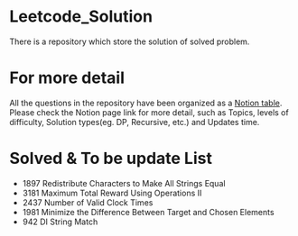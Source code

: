 # Leetcode_Solution
There is a repository which store the solution of solved problem.

# For more detail
All the questions in the repository have been organized as a [Notion table](https://www.notion.so/Leetcode-5bace82e9c4c4c299ccc21fe8ffb6b7b).  
Please check the Notion page link for more detail, such as Topics, levels of difficulty, Solution types(eg. DP, Recursive, etc.) and Updates time.

# Solved & To be update List
- 1897 Redistribute Characters to Make All Strings Equal
- 3181 Maximum Total Reward Using Operations II
- 2437 Number of Valid Clock Times
- 1981 Minimize the Difference Between Target and Chosen Elements
- 942 DI String Match
